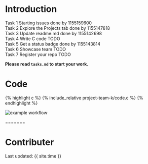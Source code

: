 # Introduction
Task 1 Starting issues done by 1155159600 <br>
Task 2 Explore the Projects tab done by 1155147818 <br>
Task 3 Update readme.md done by 1155142698 <br>
Task 4 Write C code TODO <br>
Task 5 Get a status badge done by 1155143814 <br>
Task 6 Showcase team TODO <br>
Task 7 Register your repo TODO <br>


**Please read `tasks.md` to start your work.**
# Code

{% highlight c %} 
{% include_relative project-team-k/code.c %} 
{% endhighlight %}

![example workflow](https://github.com/csci3251-2023/project-team-k/actions/workflows/c-cpp.yml/badge.svg)

=======
# Contributer
 

Last updated: {{ site.time }}
